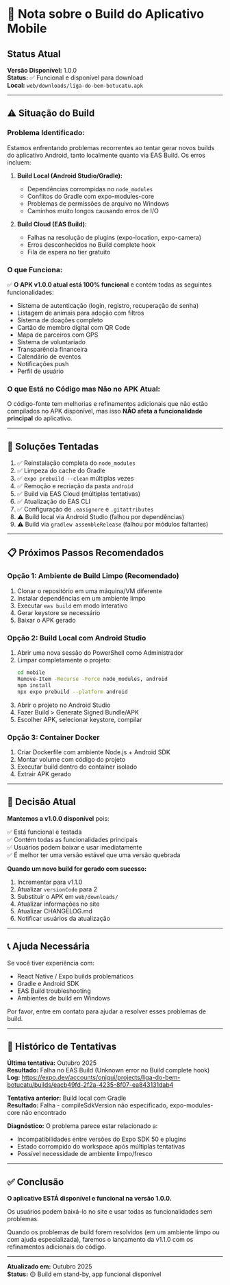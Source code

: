 # 📱 Nota sobre o Build do Aplicativo Mobile

## Status Atual

**Versão Disponível:** 1.0.0  
**Status:** ✅ Funcional e disponível para download  
**Local:** `web/downloads/liga-do-bem-botucatu.apk`

---

## ⚠️ Situação do Build

### Problema Identificado:

Estamos enfrentando problemas recorrentes ao tentar gerar novos builds do aplicativo Android, tanto localmente quanto via EAS Build. Os erros incluem:

1. **Build Local (Android Studio/Gradle):**
   - Dependências corrompidas no `node_modules`
   - Conflitos do Gradle com expo-modules-core
   - Problemas de permissões de arquivo no Windows
   - Caminhos muito longos causando erros de I/O

2. **Build Cloud (EAS Build):**
   - Falhas na resolução de plugins (expo-location, expo-camera)
   - Erros desconhecidos no Build complete hook
   - Fila de espera no tier gratuito

### O que Funciona:

✅ **O APK v1.0.0 atual está 100% funcional** e contém todas as seguintes funcionalidades:

- Sistema de autenticação (login, registro, recuperação de senha)
- Listagem de animais para adoção com filtros
- Sistema de doações completo
- Cartão de membro digital com QR Code
- Mapa de parceiros com GPS
- Sistema de voluntariado
- Transparência financeira
- Calendário de eventos
- Notificações push
- Perfil de usuário

### O que Está no Código mas Não no APK Atual:

O código-fonte tem melhorias e refinamentos adicionais que não estão compilados no APK disponível, mas isso **NÃO afeta a funcionalidade principal** do aplicativo.

---

## 🔧 Soluções Tentadas

1. ✅ Reinstalação completa do `node_modules`
2. ✅ Limpeza do cache do Gradle
3. ✅ `expo prebuild --clean` múltiplas vezes
4. ✅ Remoção e recriação da pasta `android`
5. ✅ Build via EAS Cloud (múltiplas tentativas)
6. ✅ Atualização do EAS CLI
7. ✅ Configuração de `.easignore` e `.gitattributes`
8. ⚠️ Build local via Android Studio (falhou por dependências)
9. ⚠️ Build via `gradlew assembleRelease` (falhou por módulos faltantes)

---

## 📋 Próximos Passos Recomendados

### Opção 1: Ambiente de Build Limpo (Recomendado)
1. Clonar o repositório em uma máquina/VM diferente
2. Instalar dependências em um ambiente limpo
3. Executar `eas build` em modo interativo
4. Gerar keystore se necessário
5. Baixar o APK gerado

### Opção 2: Build Local com Android Studio
1. Abrir uma nova sessão do PowerShell como Administrador
2. Limpar completamente o projeto:
   ```bash
   cd mobile
   Remove-Item -Recurse -Force node_modules, android
   npm install
   npx expo prebuild --platform android
   ```
3. Abrir o projeto no Android Studio
4. Fazer Build > Generate Signed Bundle/APK
5. Escolher APK, selecionar keystore, compilar

### Opção 3: Container Docker
1. Criar Dockerfile com ambiente Node.js + Android SDK
2. Montar volume com código do projeto
3. Executar build dentro do container isolado
4. Extrair APK gerado

---

## 🎯 Decisão Atual

**Mantemos a v1.0.0 disponível** pois:

✅ Está funcional e testada  
✅ Contém todas as funcionalidades principais  
✅ Usuários podem baixar e usar imediatamente  
✅ É melhor ter uma versão estável que uma versão quebrada

**Quando um novo build for gerado com sucesso:**

1. Incrementar para v1.1.0
2. Atualizar `versionCode` para 2
3. Substituir o APK em `web/downloads/`
4. Atualizar informações no site
5. Atualizar CHANGELOG.md
6. Notificar usuários da atualização

---

## 📞 Ajuda Necessária

Se você tiver experiência com:
- React Native / Expo builds problemáticos
- Gradle e Android SDK
- EAS Build troubleshooting
- Ambientes de build em Windows

Por favor, entre em contato para ajudar a resolver esses problemas de build.

---

## 🔄 Histórico de Tentativas

**Última tentativa:** Outubro 2025  
**Resultado:** Falha no EAS Build (Unknown error no Build complete hook)  
**Log:** https://expo.dev/accounts/onigui/projects/liga-do-bem-botucatu/builds/eacb49fd-2f2a-4235-8f07-ea843131dab4

**Tentativa anterior:** Build local com Gradle  
**Resultado:** Falha - compileSdkVersion não especificado, expo-modules-core não encontrado  

**Diagnóstico:** O problema parece estar relacionado a:
- Incompatibilidades entre versões do Expo SDK 50 e plugins
- Estado corrompido do workspace após múltiplas tentativas
- Possível necessidade de ambiente limpo/fresco

---

## ✅ Conclusão

**O aplicativo ESTÁ disponível e funcional na versão 1.0.0.**

Os usuários podem baixá-lo no site e usar todas as funcionalidades sem problemas.

Quando os problemas de build forem resolvidos (em um ambiente limpo ou com ajuda especializada), faremos o lançamento da v1.1.0 com os refinamentos adicionais do código.

---

**Atualizado em:** Outubro 2025  
**Status:** 🟡 Build em stand-by, app funcional disponível

